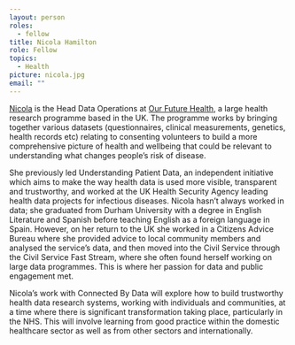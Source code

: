 ```yaml
---
layout: person
roles:
  - fellow
title: Nicola Hamilton
role: Fellow
topics:
  - Health
picture: nicola.jpg
email: ""
---
```

[Nicola](https://www.linkedin.com/in/nicola-hamilton-025b885a/) is the Head Data Operations at [Our Future Health](https://ourfuturehealth.org.uk/), a large health research programme based in the UK. The programme works by bringing together various datasets (questionnaires, clinical measurements, genetics, health records etc) relating to consenting volunteers to build a more comprehensive picture of health and wellbeing that could be relevant to understanding what changes people’s risk of disease. 

<!--more-->

She previously led Understanding Patient Data, an independent initiative which aims to make the way health data is used more visible, transparent and trustworthy, and worked at the UK Health Security Agency leading health data projects for infectious diseases. Nicola hasn’t always worked in data; she graduated from Durham University with a degree in English Literature and Spanish before teaching English as a foreign language in Spain. However, on her return to the UK she worked in a Citizens Advice Bureau where she provided advice to local community members and analysed the service’s data, and then moved into the Civil Service through the Civil Service Fast Stream, where she often found herself working on large data programmes. This is where her passion for data and public engagement met.

Nicola’s work with Connected By Data will explore how to build trustworthy health data research systems, working with individuals and communities, at a time where there is significant transformation taking place, particularly in the NHS. This will involve learning from good practice within the domestic healthcare sector as well as from other sectors and internationally.